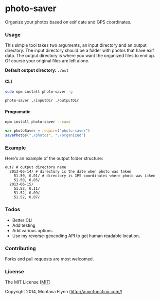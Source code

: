 # photo-saver

Organize your photos based on exif date and GPS coordinates. 

### Usage

This simple tool takes two arguments, an input directory and an output directory. The input directory should be a folder with photos that have exif data. The output directory is where you want the organized files to end up. Of course your original files are left alone.

**Default output directory:** `./out`

#### CLI

```sh
sudo npm install photo-saver -g
```

```sh
photo-saver ./inputDir ./outputDir
```

#### Programatic

```sh
npm install photo-saver --save
```

```js
var photoSaver = require("photo-saver")
savePhotos("./photos", "./organized")
```

### Example

Here's an example of the output folder structure:

```
out/ # output directory name
  2013-06-14/ # directory is the date when photo was taken
    51.50, 0.01/ # directory is GPS coordinates where photo was taken
    51.50, 0.05/ 
  2013-06-15/
    51.52, 0.11/
    51.52, 0.09/
    51.52, 0.07/
```

### Todos

- Better CLI
- Add testing
- Add various options
- Use my reverse-geocoding API to get human readable location.

### Contributing

Forks and pull requests are most welcomed.

### License

The MIT License ([MIT](https://gist.githubusercontent.com/montanaflynn/4ce7e31acb71bf9526bc/raw/e4d28fca74188244911ba6befc7a7c039be2ddbd/2014))

Copyright 2014, Montana Flynn (http://anonfunction.com/)